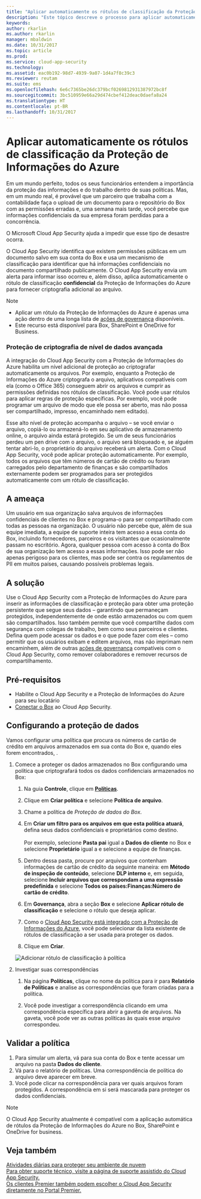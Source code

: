 ```yaml
---
title: "Aplicar automaticamente os rótulos de classificação da Proteção de Informações do Azure | Microsoft Docs"
description: "Este tópico descreve o processo para aplicar automaticamente os rótulos de classificação da Proteção de Informações do Azure no Microsoft Cloud App Security."
keywords: 
author: rkarlin
ms.author: rkarlin
manager: mbaldwin
ms.date: 10/31/2017
ms.topic: article
ms.prod: 
ms.service: cloud-app-security
ms.technology: 
ms.assetid: eac0b192-98d7-4939-9a07-1d4a7f8c39c3
ms.reviewer: reutam
ms.suite: ems
ms.openlocfilehash: 6e6c7365be26dc379bcf0269812931387972bc8f
ms.sourcegitcommit: 3bc510959e66a29d474cbef412deac0daefa8a24
ms.translationtype: HT
ms.contentlocale: pt-BR
ms.lasthandoff: 10/31/2017
---
```

# <a name="automatically-apply-azure-information-protection-classification-labels"></a>Aplicar automaticamente os rótulos de classificação da Proteção de Informações do Azure  

Em um mundo perfeito, todos os seus funcionários entendem a importância da proteção das informações e do trabalho dentro de suas políticas. Mas, em um mundo real, é provável que um parceiro que trabalha com a contabilidade faça o upload de um documento para o repositório do Box com as permissões erradas e, uma semana mais tarde, você percebe que informações confidenciais da sua empresa foram perdidas para a concorrência. 

O Microsoft Cloud App Security ajuda a impedir que esse tipo de desastre ocorra.

O Cloud App Security identifica que existem permissões públicas em um documento salvo em sua conta do Box e usa um mecanismo de classificação para identificar que há informações confidenciais no documento compartilhado publicamente. O Cloud App Security envia um alerta para informar isso ocorreu e, além disso, aplica automaticamente o rótulo de classificação **confidencial** da Proteção de Informações do Azure para fornecer criptografia adicional ao arquivo. 

>[!NOTE]
> - Aplicar um rótulo da Proteção de Informações do Azure é apenas uma ação dentro de uma longa lista de [ações de governança](governance-actions.md) disponíveis.
> - Este recurso está disponível para Box, SharePoint e OneDrive for Business.

### <a name="enhanced-data-level-encryption-protection"></a>Proteção de criptografia de nível de dados avançada

A integração do Cloud App Security com a Proteção de Informações do Azure habilita um nível adicional de proteção ao criptografar automaticamente os arquivos. Por exemplo, enquanto a Proteção de Informações do Azure criptografa o arquivo, aplicativos compatíveis com ela (como o Office 365) conseguem abrir os arquivos e cumprir as permissões definidas nos rótulos de classificação. Você pode usar rótulos para aplicar regras de proteção específicas. Por exemplo, você pode programar um arquivo de modo que ele possa ser aberto, mas não possa ser compartilhado, impresso, encaminhado nem editado). 

Esse alto nível de proteção acompanha o arquivo – se você enviar o arquivo, copiá-lo ou armazená-lo em seu aplicativo de armazenamento online, o arquivo ainda estará protegido. Se um de seus funcionários perdeu um pen drive com o arquivo, o arquivo será bloqueado e, se alguém tentar abri-lo, o proprietário do arquivo receberá um alerta. Com o Cloud App Security, você pode aplicar proteção automaticamente. Por exemplo, todos os arquivos que têm números de cartão de crédito ou foram carregados pelo departamento de finanças e são compartilhados externamente podem ser programados para ser protegidos automaticamente com um rótulo de classificação. 

## <a name="the-threat"></a>A ameaça 
Um usuário em sua organização salva arquivos de informações confidenciais de clientes no Box e programa-o para ser compartilhado com todas as pessoas na organização. O usuário não percebe que, além de sua equipe imediata, a equipe de suporte inteira tem acesso a essa conta do Box, incluindo fornecedores, parceiros e os visitantes que ocasionalmente passam no escritório. Agora, qualquer pessoa com acesso à conta do Box de sua organização tem acesso a essas informações. Isso pode ser não apenas perigoso para os clientes, mas pode ser contra os regulamentos de PII em muitos países, causando possíveis problemas legais.

## <a name="the-solution"></a>A solução
Use o Cloud App Security com a Proteção de Informações do Azure para inserir as informações de classificação e proteção para obter uma proteção persistente que segue seus dados – garantindo que permaneçam protegidos, independentemente de onde estão armazenados ou com quem são compartilhados. Isso também permite que você compartilhe dados com segurança com colegas de trabalho, bem como seus parceiros e clientes. Defina quem pode acessar os dados e o que pode fazer com eles – como permitir que os usuários exibam e editem arquivos, mas não imprimam nem encaminhem, além de outras [ações de governança](governance-actions.md) compatíveis com o Cloud App Security, como remover colaboradores e remover recursos de compartilhamento.

## <a name="prerequisites"></a>Pré-requisitos

- Habilite o Cloud App Security e a Proteção de Informações do Azure para seu locatário
- [Conectar o Box](connect-box-to-microsoft-cloud-app-security.md) ao Cloud App Security.

## <a name="setting-up-data-protection"></a>Configurando a proteção de dados

Vamos configurar uma política que procura os números de cartão de crédito em arquivos armazenados em sua conta do Box e, quando eles forem encontrados, .

1. Comece a proteger os dados armazenados no Box configurando uma política que criptografará todos os dados confidenciais armazenados no Box:

    1. Na guia **Controle**, clique em [**Políticas**](control-cloud-apps-with-policies.md). 
    
    2. Clique em **Criar política** e selecione **Política de arquivo**.
    
    3. Chame a política de *Proteção de dados do Box*.
    
    4. Em **Criar um filtro para os arquivos em que esta política atuará**, defina seus dados confidenciais e proprietários como destino.<br></br>
    Por exemplo, selecione **Pasta pai** igual a **Dados do cliente** no Box e selecione **Proprietário** igual a e selecione a equipe de finanças.
    
    4. Dentro dessa pasta, procure por arquivos que contenham informações de cartão de crédito da seguinte maneira: em **Método de inspeção de conteúdo**, selecione **DLP interno** e, em seguida, selecione **Incluir arquivos que correspondam a uma expressão predefinida** e selecione **Todos os países:Finanças:Número de cartão de crédito**.
    
    5. Em **Governança**, abra a seção **Box** e selecione **Aplicar rótulo de classificação** e selecione o rótulo que deseja aplicar.
    
    6. Como o [Cloud App Security está integrado com a Proteção de Informações do Azure](azip-integration.md), você pode selecionar da lista existente de rótulos de classificação a ser usada para proteger os dados.
 
    7. Clique em **Criar**. 
   
   ![Adicionar rótulo de classificação à política](./media/aip-auto-policy.png)
     
2. Investigar suas correspondências
    
    1. Na página **Políticas**, clique no nome da política para ir para **Relatório de Políticas** e analise as correspondências que foram criadas para a política.

    2. Você pode investigar a correspondência clicando em uma correspondência específica para abrir a gaveta de arquivos. Na gaveta, você pode ver as outras políticas às quais esse arquivo correspondeu. 
     
## <a name="validating-your-policy"></a>Validar a política

1. Para simular um alerta, vá para sua conta do Box e tente acessar um arquivo na pasta **Dados do cliente**.
3. Vá para o relatório de políticas. Uma correspondência de política do arquivo deve aparecer em breve. 
4. Você pode clicar na correspondência para ver quais arquivos foram protegidos. A correspondência em si será mascarada para proteger os dados confidenciais. 

>[!NOTE]
>O Cloud App Security atualmente é compatível com a aplicação automática de rótulos da Proteção de Informações do Azure no Box, SharePoint e OneDrive for business.


 ## <a name="see-also"></a>Veja também  
[Atividades diárias para proteger seu ambiente de nuvem](daily-activities-to-protect-your-cloud-environment.md)   
[Para obter suporte técnico, visite a página de suporte assistido do Cloud App Security.](http://support.microsoft.com/oas/default.aspx?prid=16031)   
[Os clientes Premier também podem escolher o Cloud App Security diretamente no Portal Premier.](https://premier.microsoft.com/)  
  
  